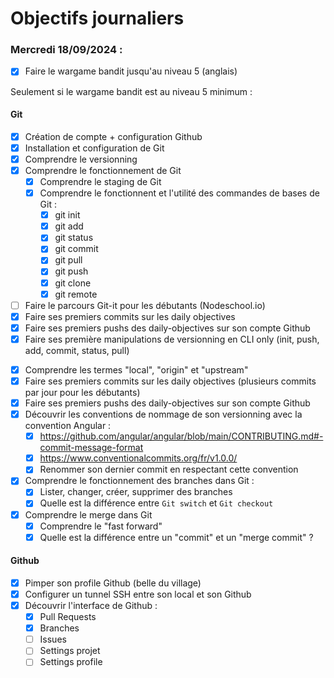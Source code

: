 # Objectifs journaliers

### Mercredi 18/09/2024 :

- [X] Faire le wargame bandit jusqu'au niveau 5 (anglais)

Seulement si le wargame bandit est au niveau 5 minimum :

#### Git

- [X] Création de compte + configuration Github
- [X] Installation et configuration de Git
- [X] Comprendre le versionning
- [X] Comprendre le fonctionnement de Git
  - [X] Comprendre le staging de Git
  - [X] Comprendre le fonctionnent et l'utilité des commandes de bases de Git :
    - [X] git init
    - [X] git add
    - [X] git status
    - [X] git commit
    - [X] git pull
    - [X] git push
    - [X] git clone
    - [X] git remote
- [ ] Faire le parcours Git-it pour les débutants (Nodeschool.io)
- [X] Faire ses premiers commits sur les daily objectives
- [X] Faire ses premiers pushs des daily-objectives sur son compte Github
- [X] Faire ses première manipulations de versionning en CLI only (init, push, add, commit, status, pull)

* [X] Comprendre les termes "local", "origin" et "upstream"
* [X] Faire ses premiers commits sur les daily objectives (plusieurs commits par jour pour les débutants)
* [X] Faire ses premiers pushs des daily-objectives sur son compte Github
* [X] Découvrir les conventions de nommage de son versionning avec la convention Angular :
  - [X] https://github.com/angular/angular/blob/main/CONTRIBUTING.md#-commit-message-format
  - [X] https://www.conventionalcommits.org/fr/v1.0.0/
  - [X] Renommer son dernier commit en respectant cette convention
* [X] Comprendre le fonctionnement des branches dans Git :
  - [X] Lister, changer, créer, supprimer des branches
  - [X] Quelle est la différence entre `Git switch` et `Git checkout`
* [X] Comprendre le merge dans Git
  - [X] Comprendre le "fast forward"
  - [X] Quelle est la différence entre un "commit" et un "merge commit" ?

#### Github

- [X] Pimper son profile Github (belle du village)
- [X] Configurer un tunnel SSH entre son local et son Github
- [X] Découvrir l'interface de Github :
  - [X] Pull Requests
  - [X] Branches
  - [ ] Issues
  - [ ] Settings projet
  - [ ] Settings profile
